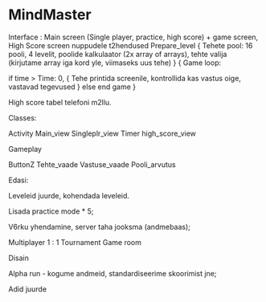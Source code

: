# MindMaster



Interface : Main screen (Single player, practice, high score) + game screen, High Score screen nuppudele t2hendused
Prepare_level
{
Tehete pool: 16 pooli, 4 levelit, poolide kalkulaator (2x array of arrays), tehte valija (kirjutame array iga kord yle, viimaseks uus tehe)
}
{
Game loop:

if time > Time: 0,
{ 
	Tehe printida screenile, kontrollida kas vastus oige, vastavad tegevused
	}
else end game
}

High score tabel telefoni m2llu. 

Classes:

Activity
Main_view
Singleplr_view
	Timer
high_score_view

Gameplay
	
ButtonZ
Tehte_vaade
Vastuse_vaade
Pooli_arvutus



Edasi:

Leveleid juurde, kohendada leveleid. 

Lisada practice mode * 5;


V6rku yhendamine, server taha jooksma (andmebaas);

Multiplayer
	1 : 1
	Tournament
	Game room

Disain

Alpha run - kogume andmeid, standardiseerime skoorimist jne;

Adid juurde
